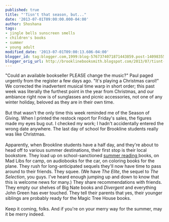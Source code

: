 ```yaml
---
published: true
title: "'Tisn't that season, but..."
date: '2013-07-01T09:00:00.000-04:00'
author: Shoshana
tags:
- jingle bells sunscreen smells
- children's books
- summer
- young adult
modified_date: '2013-07-01T09:00:13.606-04:00'
blogger_id: tag:blogger.com,1999:blog-5767374071871443859.post-140983558609291478
blogger_orig_url: http://brooklinebooksmith.blogspot.com/2013/07/tisnt-that-season-but.html
---
```


"Could an available bookseller PLEASE change the music?" Paul paged urgently from the register a few days ago. "It's playing a Christmas carol!" We corrected the inadvertent musical time warp in short order; this past week was literally the furthest point in the year from Christmas, and our ambiance right now is of sunglasses and picnic accessories, not one of any winter holiday, beloved as they are in their own time.<br /><br />But that wasn't the only time this week reminded me of the Season of Giving. When I printed the restock report for Friday's sales, the figures made my eyes bug out. I checked my work; I hadn't accidentally entered the wrong date anywhere. The last day of school for Brookline students really was like Christmas.<br /><br />Apparently, when Brookline students have a half day, and they're about to head off to various summer destinations, their first stop is their local bookstore. They load up on school-sanctioned <a href="http://brooklinebooksmith.blogspot.com/2013/06/your-assignment-this-summer-read.html">summer reading </a>books, on Mad Libs for camp, on audiobooks for the car, on coloring books for the plane. They rush for long-anticipated sequels they'll now have time to pass around to their friends. They squee. (We have<i>&nbsp;The Elite</i>, the sequel to <i>The Selection</i>, you guys. I've heard enough jumping up and down to know that this is welcome news for many.) They share recommendations with friends. They empty our shelves of Big Nate books and&nbsp;<i>Divergent </i>and everything John Green has ever touched. They tell their parents that yes, their younger siblings are probably ready for the Magic Tree House books.<br /><br />Keep it coming, folks. And if you're on your merry way for the summer, may it be merry indeed.